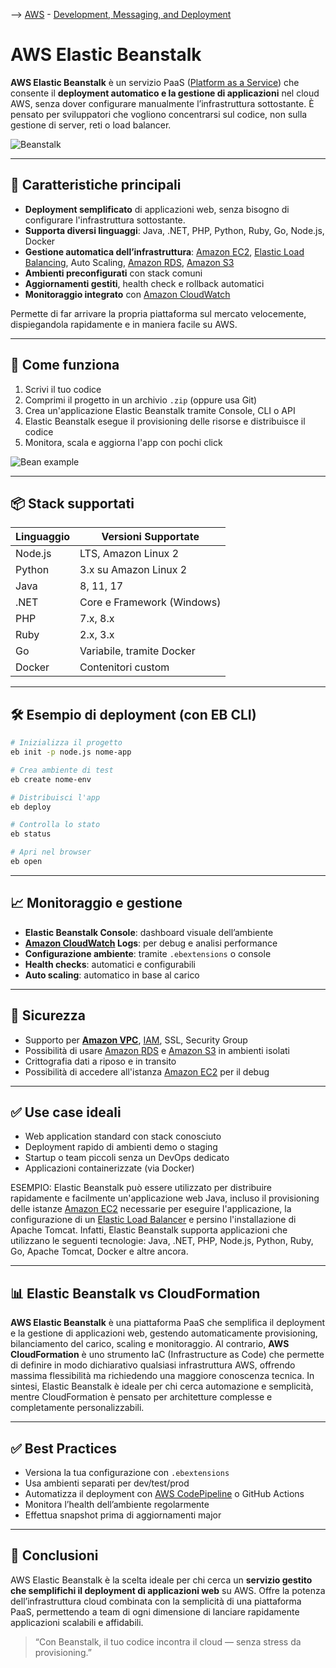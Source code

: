 --> [AWS](AWS.md)  -  [Development, Messaging, and Deployment](Development-Messaging-and-Deployment.md)
# AWS Elastic Beanstalk

**AWS Elastic Beanstalk** è un servizio PaaS ([Platform as a Service](Tipi-di-servizi-cloud.md)) che consente il **deployment automatico e la gestione di applicazioni** nel cloud AWS, senza dover configurare manualmente l’infrastruttura sottostante. È pensato per sviluppatori che vogliono concentrarsi sul codice, non sulla gestione di server, reti o load balancer.

![Beanstalk](bean.png)

---

## 🧩 Caratteristiche principali

- **Deployment semplificato** di applicazioni web, senza bisogno di configurare l'infrastruttura sottostante.
- **Supporta diversi linguaggi**: Java, .NET, PHP, Python, Ruby, Go, Node.js, Docker
- **Gestione automatica dell’infrastruttura**: [Amazon EC2](Amazon-EC2.md), [Elastic Load Balancing](Amazon-ELB.md), Auto Scaling, [Amazon RDS](Amazon-RDS.md), [Amazon S3](Amazon-S3.md)
- **Ambienti preconfigurati** con stack comuni
- **Aggiornamenti gestiti**, health check e rollback automatici
- **Monitoraggio integrato** con [Amazon CloudWatch](Amazon-CloudWatch.md)

Permette di far arrivare la propria piattaforma sul mercato velocemente, dispiegandola rapidamente e in maniera facile su AWS.

---

## 🚀 Come funziona

1. Scrivi il tuo codice
2. Comprimi il progetto in un archivio `.zip` (oppure usa Git)
3. Crea un'applicazione Elastic Beanstalk tramite Console, CLI o API
4. Elastic Beanstalk esegue il provisioning delle risorse e distribuisce il codice
5. Monitora, scala e aggiorna l'app con pochi click

![Bean example](bean-example.jpeg)

---

## 📦 Stack supportati

| Linguaggio       | Versioni Supportate             |
|------------------|---------------------------------|
| Node.js          | LTS, Amazon Linux 2             |
| Python           | 3.x su Amazon Linux 2           |
| Java             | 8, 11, 17                        |
| .NET             | Core e Framework (Windows)      |
| PHP              | 7.x, 8.x                         |
| Ruby             | 2.x, 3.x                         |
| Go               | Variabile, tramite Docker       |
| Docker           | Contenitori custom              |

---

## 🛠️ Esempio di deployment (con EB CLI)

```bash
# Inizializza il progetto
eb init -p node.js nome-app

# Crea ambiente di test
eb create nome-env

# Distribuisci l'app
eb deploy

# Controlla lo stato
eb status

# Apri nel browser
eb open
```

---

## 📈 Monitoraggio e gestione

- **Elastic Beanstalk Console**: dashboard visuale dell’ambiente
- **[Amazon CloudWatch](Amazon-CloudWatch.md) Logs**: per debug e analisi performance
- **Configurazione ambiente**: tramite `.ebextensions` o console
- **Health checks**: automatici e configurabili
- **Auto scaling**: automatico in base al carico

---

## 🔐 Sicurezza

- Supporto per **[Amazon VPC](Amazon-VPC.md)**, [IAM](AWS-IAM.md), SSL, Security Group
- Possibilità di usare [Amazon RDS](Amazon-RDS.md) e [Amazon S3](Amazon-S3.md) in ambienti isolati
- Crittografia dati a riposo e in transito
- Possibilità di accedere all'istanza [Amazon EC2](Amazon-EC2.md) per il debug

---

## ✅ Use case ideali

- Web application standard con stack conosciuto
- Deployment rapido di ambienti demo o staging
- Startup o team piccoli senza un DevOps dedicato
- Applicazioni containerizzate (via Docker)

ESEMPIO:
Elastic Beanstalk può essere utilizzato per distribuire rapidamente e facilmente un'applicazione web Java, incluso il provisioning delle istanze [Amazon EC2](Amazon-EC2.md) necessarie per eseguire l'applicazione, la configurazione di un [Elastic Load Balancer](Amazon-ELB.md) e persino l'installazione di Apache Tomcat. Infatti, Elastic Beanstalk supporta applicazioni che utilizzano le seguenti tecnologie: Java, .NET, PHP, Node.js, Python, Ruby, Go, Apache Tomcat, Docker e altre ancora.

---
## 📊 Elastic Beanstalk vs CloudFormation

**AWS Elastic Beanstalk** è una piattaforma PaaS che semplifica il deployment e la gestione di applicazioni web, gestendo automaticamente provisioning, bilanciamento del carico, scaling e monitoraggio. 
Al contrario, **AWS CloudFormation** è uno strumento IaC (Infrastructure as Code) che permette di definire in modo dichiarativo qualsiasi infrastruttura AWS, offrendo massima flessibilità ma richiedendo una maggiore conoscenza tecnica. 
In sintesi, Elastic Beanstalk è ideale per chi cerca automazione e semplicità, mentre CloudFormation è pensato per architetture complesse e completamente personalizzabili.


---

## ✅ Best Practices

- Versiona la tua configurazione con `.ebextensions`
- Usa ambienti separati per dev/test/prod
- Automatizza il deployment con [AWS CodePipeline](AWS-CodePipeline.md) o GitHub Actions
- Monitora l’health dell’ambiente regolarmente
- Effettua snapshot prima di aggiornamenti major

---

## 📌 Conclusioni

AWS Elastic Beanstalk è la scelta ideale per chi cerca un **servizio gestito che semplifichi il deployment di applicazioni web** su AWS. Offre la potenza dell’infrastruttura cloud combinata con la semplicità di una piattaforma PaaS, permettendo a team di ogni dimensione di lanciare rapidamente applicazioni scalabili e affidabili.

> “Con Beanstalk, il tuo codice incontra il cloud — senza stress da provisioning.”

